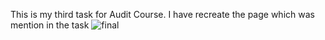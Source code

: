 This is my third task for Audit Course. I have recreate the page which was mention in the task
![final](https://user-images.githubusercontent.com/72078555/133377769-500001bd-61b7-402f-a4d3-39784c94f20d.PNG)
